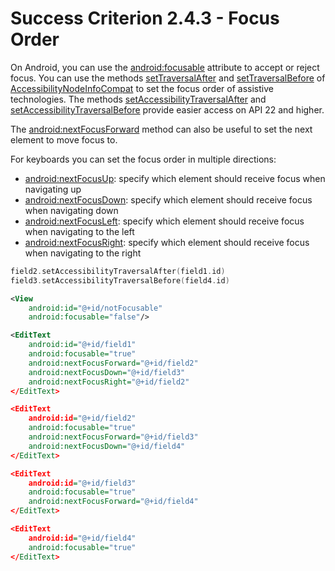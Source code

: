 # Success Criterion 2.4.3 - Focus Order

On Android, you can use the [android:focusable](https://developer.android.com/reference/android/view/View#attr_android:focusable) attribute to accept or reject focus. You can use the methods [setTraversalAfter](https://developer.android.com/reference/android/view/accessibility/AccessibilityNodeInfo#setTraversalAfter(android.view.View)) and [setTraversalBefore](https://developer.android.com/reference/android/view/accessibility/AccessibilityNodeInfo#setTraversalBefore(android.view.View)) of [AccessibilityNodeInfoCompat](https://developer.android.com/reference/android/view/accessibility/AccessibilityNodeInfo) to set the focus order of assistive technologies. The methods [setAccessibilityTraversalAfter](https://developer.android.com/reference/android/view/View#setAccessibilityTraversalAfter(int)) and [setAccessibilityTraversalBefore](https://developer.android.com/reference/android/view/View#setAccessibilityTraversalBefore(int)) provide easier access on API 22 and higher.

The [android:nextFocusForward](https://developer.android.com/reference/android/view/View#attr_android:nextFocusForward) method can also be useful to set the next element to move focus to.

For keyboards you can set the focus order in multiple directions:

- [android:nextFocusUp](https://developer.android.com/training/keyboard-input/navigation#:~:text=the%20following%20attributes%3A-,android%3AnextFocusUp,-android%3AnextFocusDown): specify which element should receive focus when navigating up
- [android:nextFocusDown](https://developer.android.com/reference/android/view/View#attr_android:nextFocusDown): specify which element should receive focus when navigating down
- [android:nextFocusLeft](https://developer.android.com/reference/android/view/View#attr_android:nextFocusLeft): specify which element should receive focus when navigating to the left
- [android:nextFocusRight](https://developer.android.com/reference/android/view/View#attr_android:nextFocusRight): specify which element should receive focus when navigating to the right

```kotlin
field2.setAccessibilityTraversalAfter(field1.id)
field3.setAccessibilityTraversalBefore(field4.id)
```

```xml
<View
    android:id="@+id/notFocusable"
    android:focusable="false"/>

<EditText
    android:id="@+id/field1"
    android:focusable="true"
    android:nextFocusForward="@+id/field2"
    android:nextFocusDown="@+id/field3"
    android:nextFocusRight="@+id/field2"
</EditText>

<EditText
    android:id="@+id/field2"
    android:focusable="true"
    android:nextFocusForward="@+id/field3"
    android:nextFocusDown="@+id/field4"
</EditText>

<EditText
    android:id="@+id/field3"
    android:focusable="true"
    android:nextFocusForward="@+id/field4"
</EditText>

<EditText
    android:id="@+id/field4"
    android:focusable="true"
</EditText>
```

